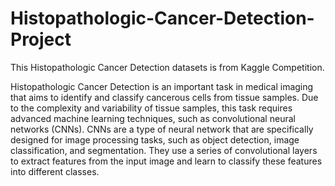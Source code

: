 # Histopathologic-Cancer-Detection-Project

This Histopathologic Cancer Detection datasets is from Kaggle Competition. 

Histopathologic Cancer Detection is an important task in medical imaging that aims to identify and classify cancerous cells from tissue samples. 
Due to the complexity and variability of tissue samples, this task requires advanced machine learning techniques, such as convolutional neural networks (CNNs). CNNs are a type of neural network that are specifically designed for image processing tasks, such as object detection, image classification, and segmentation. They use a series of convolutional layers to extract features from the input image and learn to classify these features into different classes. 

